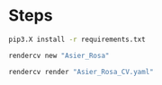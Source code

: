 # Steps
```bash
pip3.X install -r requirements.txt
```
```bash
rendercv new "Asier_Rosa"
```
```bash
rendercv render "Asier_Rosa_CV.yaml"
```
